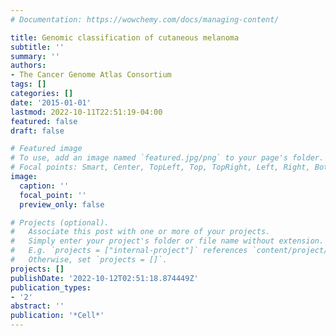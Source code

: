 ```yaml
---
# Documentation: https://wowchemy.com/docs/managing-content/

title: Genomic classification of cutaneous melanoma
subtitle: ''
summary: ''
authors:
- The Cancer Genome Atlas Consortium
tags: []
categories: []
date: '2015-01-01'
lastmod: 2022-10-11T22:51:19-04:00
featured: false
draft: false

# Featured image
# To use, add an image named `featured.jpg/png` to your page's folder.
# Focal points: Smart, Center, TopLeft, Top, TopRight, Left, Right, BottomLeft, Bottom, BottomRight.
image:
  caption: ''
  focal_point: ''
  preview_only: false

# Projects (optional).
#   Associate this post with one or more of your projects.
#   Simply enter your project's folder or file name without extension.
#   E.g. `projects = ["internal-project"]` references `content/project/deep-learning/index.md`.
#   Otherwise, set `projects = []`.
projects: []
publishDate: '2022-10-12T02:51:18.874449Z'
publication_types:
- '2'
abstract: ''
publication: '*Cell*'
---
```

